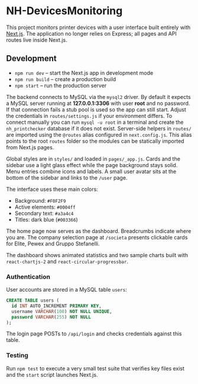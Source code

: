 # NH-DevicesMonitoring

This project monitors printer devices with a user interface built entirely with [Next.js](https://nextjs.org/). The application no longer relies on Express; all pages and API routes live inside Next.js.

## Development

- `npm run dev` – start the Next.js app in development mode
- `npm run build` – create a production build
- `npm start` – run the production server

The backend connects to MySQL via the `mysql2` driver. By default it
expects a MySQL server running at **127.0.0.1:3306** with user
**root** and no password. If that connection fails a stub pool is used
so the app can still start. Adjust the credentials in
`routes/settings.js` if your environment differs.
To connect manually you can run `mysql -u root` in a terminal and
create the `nh_printchecker` database if it does not exist.
Server-side helpers in `routes/` are imported using the `@routes` alias configured in `next.config.js`. This alias points to the root `routes` folder so the modules can be statically imported from Next.js pages.

Global styles are in `styles/` and loaded in `pages/_app.js`. Cards and the sidebar use a light glass effect while the page background stays solid. Menu entries combine icons and labels. A small user avatar sits at the bottom of the sidebar and links to the `/user` page.

The interface uses these main colors:

- Background: `#F0F2F9`
- Active elements: `#0004ff`
- Secondary text: `#a3a4c4`
- Titles: dark blue (`#003366`)

The home page now serves as the dashboard. Breadcrumbs indicate where you are. The company selection page at `/societa` presents clickable cards for Elite, Pewex and Gruppo Stefanelli.

The dashboard shows animated statistics and two sample charts built with
`react-chartjs-2` and `react-circular-progressbar`.

### Authentication

User accounts are stored in a MySQL table `users`:

```sql
CREATE TABLE users (
  id INT AUTO_INCREMENT PRIMARY KEY,
  username VARCHAR(100) NOT NULL UNIQUE,
  password VARCHAR(255) NOT NULL
);
```

The login page POSTs to `/api/login` and checks credentials against this table.

### Testing

Run `npm test` to execute a very small test suite that verifies key files exist and the `start` script launches Next.js.

